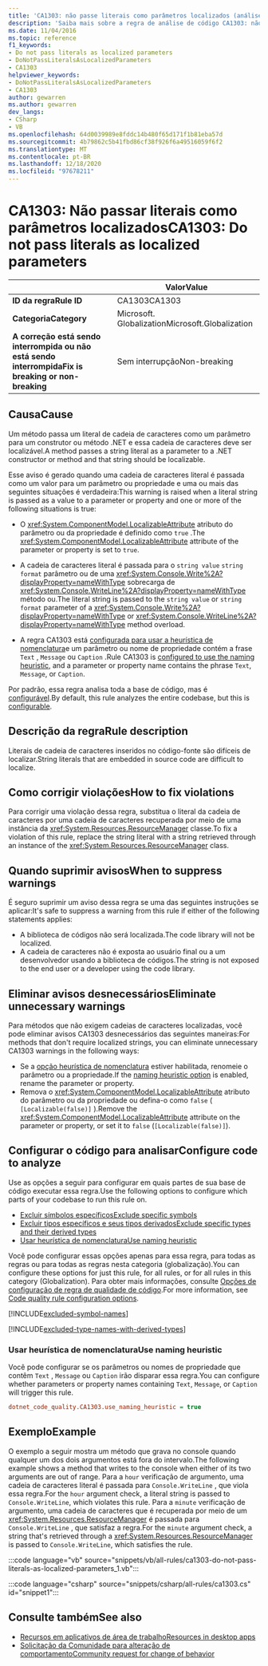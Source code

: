 ```yaml
---
title: 'CA1303: não passe literais como parâmetros localizados (análise de código)'
description: 'Saiba mais sobre a regra de análise de código CA1303: não passe literais como parâmetros localizados'
ms.date: 11/04/2016
ms.topic: reference
f1_keywords:
- Do not pass literals as localized parameters
- DoNotPassLiteralsAsLocalizedParameters
- CA1303
helpviewer_keywords:
- DoNotPassLiteralsAsLocalizedParameters
- CA1303
author: gewarren
ms.author: gewarren
dev_langs:
- CSharp
- VB
ms.openlocfilehash: 64d0039989e8fddc14b480f65d171f1b81eba57d
ms.sourcegitcommit: 4b79862c5b41fbd86cf38f926f6a49516059f6f2
ms.translationtype: MT
ms.contentlocale: pt-BR
ms.lasthandoff: 12/18/2020
ms.locfileid: "97678211"
---
```

# <a name="ca1303-do-not-pass-literals-as-localized-parameters"></a><span data-ttu-id="89cae-103">CA1303: Não passar literais como parâmetros localizados</span><span class="sxs-lookup"><span data-stu-id="89cae-103">CA1303: Do not pass literals as localized parameters</span></span>

| | <span data-ttu-id="89cae-104">Valor</span><span class="sxs-lookup"><span data-stu-id="89cae-104">Value</span></span> |
|-|-|
| <span data-ttu-id="89cae-105">**ID da regra**</span><span class="sxs-lookup"><span data-stu-id="89cae-105">**Rule ID**</span></span> |<span data-ttu-id="89cae-106">CA1303</span><span class="sxs-lookup"><span data-stu-id="89cae-106">CA1303</span></span>|
| <span data-ttu-id="89cae-107">**Categoria**</span><span class="sxs-lookup"><span data-stu-id="89cae-107">**Category**</span></span> |<span data-ttu-id="89cae-108">Microsoft. Globalization</span><span class="sxs-lookup"><span data-stu-id="89cae-108">Microsoft.Globalization</span></span>|
| <span data-ttu-id="89cae-109">**A correção está sendo interrompida ou não está sendo interrompida**</span><span class="sxs-lookup"><span data-stu-id="89cae-109">**Fix is breaking or non-breaking**</span></span> |<span data-ttu-id="89cae-110">Sem interrupção</span><span class="sxs-lookup"><span data-stu-id="89cae-110">Non-breaking</span></span>|

## <a name="cause"></a><span data-ttu-id="89cae-111">Causa</span><span class="sxs-lookup"><span data-stu-id="89cae-111">Cause</span></span>

<span data-ttu-id="89cae-112">Um método passa um literal de cadeia de caracteres como um parâmetro para um construtor ou método .NET e essa cadeia de caracteres deve ser localizável.</span><span class="sxs-lookup"><span data-stu-id="89cae-112">A method passes a string literal as a parameter to a .NET constructor or method and that string should be localizable.</span></span>

<span data-ttu-id="89cae-113">Esse aviso é gerado quando uma cadeia de caracteres literal é passada como um valor para um parâmetro ou propriedade e uma ou mais das seguintes situações é verdadeira:</span><span class="sxs-lookup"><span data-stu-id="89cae-113">This warning is raised when a literal string is passed as a value to a parameter or property and one or more of the following situations is true:</span></span>

- <span data-ttu-id="89cae-114">O <xref:System.ComponentModel.LocalizableAttribute> atributo do parâmetro ou da propriedade é definido como `true` .</span><span class="sxs-lookup"><span data-stu-id="89cae-114">The <xref:System.ComponentModel.LocalizableAttribute> attribute of the parameter or property is set to `true`.</span></span>

- <span data-ttu-id="89cae-115">A cadeia de caracteres literal é passada para o `string value` `string format` parâmetro ou de uma <xref:System.Console.Write%2A?displayProperty=nameWithType> sobrecarga de <xref:System.Console.WriteLine%2A?displayProperty=nameWithType> método ou.</span><span class="sxs-lookup"><span data-stu-id="89cae-115">The literal string is passed to the `string value` or `string format` parameter of a <xref:System.Console.Write%2A?displayProperty=nameWithType> or <xref:System.Console.WriteLine%2A?displayProperty=nameWithType> method overload.</span></span>

- <span data-ttu-id="89cae-116">A regra CA1303 está [configurada para usar a heurística de nomenclatura](#use-naming-heuristic)e um parâmetro ou nome de propriedade contém a frase `Text` , `Message` ou `Caption` .</span><span class="sxs-lookup"><span data-stu-id="89cae-116">Rule CA1303 is [configured to use the naming heuristic](#use-naming-heuristic), and a parameter or property name contains the phrase `Text`, `Message`, or `Caption`.</span></span>

<span data-ttu-id="89cae-117">Por padrão, essa regra analisa toda a base de código, mas é [configurável](#configure-code-to-analyze).</span><span class="sxs-lookup"><span data-stu-id="89cae-117">By default, this rule analyzes the entire codebase, but this is [configurable](#configure-code-to-analyze).</span></span>

## <a name="rule-description"></a><span data-ttu-id="89cae-118">Descrição da regra</span><span class="sxs-lookup"><span data-stu-id="89cae-118">Rule description</span></span>

<span data-ttu-id="89cae-119">Literais de cadeia de caracteres inseridos no código-fonte são difíceis de localizar.</span><span class="sxs-lookup"><span data-stu-id="89cae-119">String literals that are embedded in source code are difficult to localize.</span></span>

## <a name="how-to-fix-violations"></a><span data-ttu-id="89cae-120">Como corrigir violações</span><span class="sxs-lookup"><span data-stu-id="89cae-120">How to fix violations</span></span>

<span data-ttu-id="89cae-121">Para corrigir uma violação dessa regra, substitua o literal da cadeia de caracteres por uma cadeia de caracteres recuperada por meio de uma instância da <xref:System.Resources.ResourceManager> classe.</span><span class="sxs-lookup"><span data-stu-id="89cae-121">To fix a violation of this rule, replace the string literal with a string retrieved through an instance of the <xref:System.Resources.ResourceManager> class.</span></span>

## <a name="when-to-suppress-warnings"></a><span data-ttu-id="89cae-122">Quando suprimir avisos</span><span class="sxs-lookup"><span data-stu-id="89cae-122">When to suppress warnings</span></span>

<span data-ttu-id="89cae-123">É seguro suprimir um aviso dessa regra se uma das seguintes instruções se aplicar:</span><span class="sxs-lookup"><span data-stu-id="89cae-123">It's safe to suppress a warning from this rule if either of the following statements applies:</span></span>

- <span data-ttu-id="89cae-124">A biblioteca de códigos não será localizada.</span><span class="sxs-lookup"><span data-stu-id="89cae-124">The code library will not be localized.</span></span>
- <span data-ttu-id="89cae-125">A cadeia de caracteres não é exposta ao usuário final ou a um desenvolvedor usando a biblioteca de códigos.</span><span class="sxs-lookup"><span data-stu-id="89cae-125">The string is not exposed to the end user or a developer using the code library.</span></span>

## <a name="eliminate-unnecessary-warnings"></a><span data-ttu-id="89cae-126">Eliminar avisos desnecessários</span><span class="sxs-lookup"><span data-stu-id="89cae-126">Eliminate unnecessary warnings</span></span>

<span data-ttu-id="89cae-127">Para métodos que não exigem cadeias de caracteres localizadas, você pode eliminar avisos CA1303 desnecessários das seguintes maneiras:</span><span class="sxs-lookup"><span data-stu-id="89cae-127">For methods that don't require localized strings, you can eliminate unnecessary CA1303 warnings in the following ways:</span></span>

- <span data-ttu-id="89cae-128">Se a [opção heurística de nomenclatura](#use-naming-heuristic) estiver habilitada, renomeie o parâmetro ou a propriedade.</span><span class="sxs-lookup"><span data-stu-id="89cae-128">If the [naming heuristic option](#use-naming-heuristic) is enabled, rename the parameter or property.</span></span>
- <span data-ttu-id="89cae-129">Remova o <xref:System.ComponentModel.LocalizableAttribute> atributo do parâmetro ou da propriedade ou defina-o como `false` ( `[Localizable(false)]` ).</span><span class="sxs-lookup"><span data-stu-id="89cae-129">Remove the <xref:System.ComponentModel.LocalizableAttribute> attribute on the parameter or property, or set it to `false` (`[Localizable(false)]`).</span></span>

## <a name="configure-code-to-analyze"></a><span data-ttu-id="89cae-130">Configurar o código para analisar</span><span class="sxs-lookup"><span data-stu-id="89cae-130">Configure code to analyze</span></span>

<span data-ttu-id="89cae-131">Use as opções a seguir para configurar em quais partes de sua base de código executar essa regra.</span><span class="sxs-lookup"><span data-stu-id="89cae-131">Use the following options to configure which parts of your codebase to run this rule on.</span></span>

- [<span data-ttu-id="89cae-132">Excluir símbolos específicos</span><span class="sxs-lookup"><span data-stu-id="89cae-132">Exclude specific symbols</span></span>](#exclude-specific-symbols)
- [<span data-ttu-id="89cae-133">Excluir tipos específicos e seus tipos derivados</span><span class="sxs-lookup"><span data-stu-id="89cae-133">Exclude specific types and their derived types</span></span>](#exclude-specific-types-and-their-derived-types)
- [<span data-ttu-id="89cae-134">Usar heurística de nomenclatura</span><span class="sxs-lookup"><span data-stu-id="89cae-134">Use naming heuristic</span></span>](#use-naming-heuristic)

<span data-ttu-id="89cae-135">Você pode configurar essas opções apenas para essa regra, para todas as regras ou para todas as regras nesta categoria (globalização).</span><span class="sxs-lookup"><span data-stu-id="89cae-135">You can configure these options for just this rule, for all rules, or for all rules in this category (Globalization).</span></span> <span data-ttu-id="89cae-136">Para obter mais informações, consulte [Opções de configuração de regra de qualidade de código](../code-quality-rule-options.md).</span><span class="sxs-lookup"><span data-stu-id="89cae-136">For more information, see [Code quality rule configuration options](../code-quality-rule-options.md).</span></span>

[!INCLUDE[excluded-symbol-names](~/includes/code-analysis/excluded-symbol-names.md)]

[!INCLUDE[excluded-type-names-with-derived-types](~/includes/code-analysis/excluded-type-names-with-derived-types.md)]

### <a name="use-naming-heuristic"></a><span data-ttu-id="89cae-137">Usar heurística de nomenclatura</span><span class="sxs-lookup"><span data-stu-id="89cae-137">Use naming heuristic</span></span>

<span data-ttu-id="89cae-138">Você pode configurar se os parâmetros ou nomes de propriedade que contêm `Text` , `Message` ou `Caption` irão disparar essa regra.</span><span class="sxs-lookup"><span data-stu-id="89cae-138">You can configure whether parameters or property names containing `Text`, `Message`, or `Caption` will trigger this rule.</span></span>

```ini
dotnet_code_quality.CA1303.use_naming_heuristic = true
```

## <a name="example"></a><span data-ttu-id="89cae-139">Exemplo</span><span class="sxs-lookup"><span data-stu-id="89cae-139">Example</span></span>

<span data-ttu-id="89cae-140">O exemplo a seguir mostra um método que grava no console quando qualquer um dos dois argumentos está fora do intervalo.</span><span class="sxs-lookup"><span data-stu-id="89cae-140">The following example shows a method that writes to the console when either of its two arguments are out of range.</span></span> <span data-ttu-id="89cae-141">Para a `hour` verificação de argumento, uma cadeia de caracteres literal é passada para `Console.WriteLine` , que viola essa regra.</span><span class="sxs-lookup"><span data-stu-id="89cae-141">For the `hour` argument check, a literal string is passed to `Console.WriteLine`, which violates this rule.</span></span> <span data-ttu-id="89cae-142">Para a `minute` verificação de argumento, uma cadeia de caracteres que é recuperada por meio de um <xref:System.Resources.ResourceManager> é passada para `Console.WriteLine` , que satisfaz a regra.</span><span class="sxs-lookup"><span data-stu-id="89cae-142">For the `minute` argument check, a string that's retrieved through a <xref:System.Resources.ResourceManager> is passed to `Console.WriteLine`, which satisfies the rule.</span></span>

:::code language="vb" source="snippets/vb/all-rules/ca1303-do-not-pass-literals-as-localized-parameters_1.vb":::

:::code language="csharp" source="snippets/csharp/all-rules/ca1303.cs" id="snippet1":::

## <a name="see-also"></a><span data-ttu-id="89cae-143">Consulte também</span><span class="sxs-lookup"><span data-stu-id="89cae-143">See also</span></span>

- [<span data-ttu-id="89cae-144">Recursos em aplicativos de área de trabalho</span><span class="sxs-lookup"><span data-stu-id="89cae-144">Resources in desktop apps</span></span>](../../../framework/resources/index.md)
- [<span data-ttu-id="89cae-145">Solicitação da Comunidade para alteração de comportamento</span><span class="sxs-lookup"><span data-stu-id="89cae-145">Community request for change of behavior</span></span>](https://github.com/dotnet/roslyn-analyzers/issues/2933)
